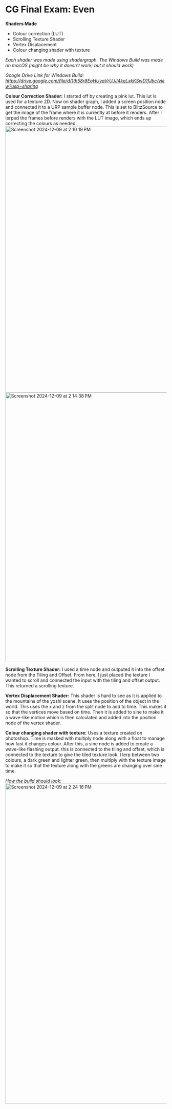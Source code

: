 # CG Final Exam: Even

**Shaders Made**
-  Colour correction (LUT)
-  Scrolling Texture Shader
-  Vertex Displacement
-  Colour changing shader with texture

*Each shader was made using shadergraph. The Windows Build was made on macOS (might be why it doesn't work; but it should work)*

*Google Drive Link for Windows Build: https://drive.google.com/file/d/1th58r8EqHUyaVrUJJ4kqLxkKSwD1fJbc/view?usp=sharing*

**Colour Correction Shader:** I started off by creating a pink lut. This lut is used for a texture 2D. Now on shader graph, I added a screen position node and connected it to a URP sample buffer node. This is set to BlitzSource to get the image of the frame where it is currently at before it renders. After I lerped the frames before renders with the LUT image, which ends up correcting the colours as needed.
<img width="831" alt="Screenshot 2024-12-09 at 2 10 19 PM" src="https://github.com/user-attachments/assets/92ea2c38-1ef6-4ae7-83a0-6443bd4a5025">
<img width="841" alt="Screenshot 2024-12-09 at 2 14 38 PM" src="https://github.com/user-attachments/assets/ca6e124b-ae7d-406a-80b1-74ef96490f24">

**Scrolling Texture Shader:** I used a time node and outputed it into the offset node from the Tiling and Offset. From here, I just placed the texture I wanted to scroll and connected the input with the tiling and offset output. This returned a scrolling texture.

**Vertex Displacement Shader:** This shader is hard to see as it is applied to the mountains of the yoshi scene. It uses the position of the object in the world. This uses the x and z from the split node to add to time. This makes it so that the vertices move based on time. Then it is added to sine to make it a wave-like motion which is then calculated and added into the position node of the vertex shader.

**Colour changing shader with texture:** Uses a texture created on photoshop. Time is masked with multiply node along with a float to manage how fast it changes colour. After this, a sine node is added to create a wave-like flashing output. this is connected to the tiling and offset, which is connected to the texture to give the tiled texture look. I lerp between two colours, a dark green and lighter green, then multiply with the texture image to make it so that the texture along with the greens are changing over sine time.

*How the build should look:*
<img width="999" alt="Screenshot 2024-12-09 at 2 24 16 PM" src="https://github.com/user-attachments/assets/a27c7ff2-1d4a-48e6-bfb5-991b3751a127">
